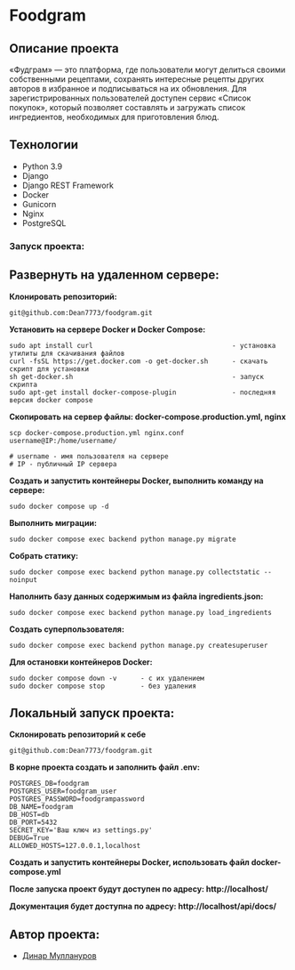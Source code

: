 # Foodgram
## Описание проекта
«Фудграм» — это платформа, где пользователи могут делиться своими собственными рецептами, сохранять интересные рецепты других авторов в избранное и подписываться на их обновления. Для зарегистрированных пользователей доступен сервис «Список покупок», который позволяет составлять и загружать список ингредиентов, необходимых для приготовления блюд.

## Технологии
* Python 3.9
* Django
* Django REST Framework
* Docker
* Gunicorn
* Nginx
* PostgreSQL

### Запуск проекта:

## Развернуть на удаленном сервере:

**Клонировать репозиторий:**
```
git@github.com:Dean7773/foodgram.git
```
**Установить на сервере Docker и Docker Compose:**
```
sudo apt install curl                                   - установка утилиты для скачивания файлов
curl -fsSL https://get.docker.com -o get-docker.sh      - скачать скрипт для установки
sh get-docker.sh                                        - запуск скрипта
sudo apt-get install docker-compose-plugin              - последняя версия docker compose
```
**Скопировать на сервер файлы: docker-compose.production.yml, nginx**
```
scp docker-compose.production.yml nginx.conf username@IP:/home/username/

# username - имя пользователя на сервере
# IP - публичный IP сервера
```
**Создать и запустить контейнеры Docker, выполнить команду на сервере:**
```
sudo docker compose up -d
```
**Выполнить миграции:**
```
sudo docker compose exec backend python manage.py migrate
```
**Собрать статику:**
```
sudo docker compose exec backend python manage.py collectstatic --noinput
```
**Наполнить базу данных содержимым из файла ingredients.json:**
```
sudo docker compose exec backend python manage.py load_ingredients
```
**Создать суперпользователя:**
```
sudo docker compose exec backend python manage.py createsuperuser
```
**Для остановки контейнеров Docker:**
```
sudo docker compose down -v      - с их удалением
sudo docker compose stop         - без удаления
```
## Локальный запуск проекта:

**Склонировать репозиторий к себе**
```
git@github.com:Dean7773/foodgram.git
```

**В корне проекта создать и заполнить файл .env:**
```
POSTGRES_DB=foodgram
POSTGRES_USER=foodgram_user
POSTGRES_PASSWORD=foodgrampassword
DB_NAME=foodgram
DB_HOST=db
DB_PORT=5432
SECRET_KEY='Ваш ключ из settings.py'
DEBUG=True
ALLOWED_HOSTS=127.0.0.1,localhost
```

**Создать и запустить контейнеры Docker, использовать файл docker-compose.yml**

**После запуска проект будут доступен по адресу: http://localhost/**

**Документация будет доступна по адресу: http://localhost/api/docs/**

## Автор проекта:
*  [Динар Муллануров](https://github.com/Dean7773)